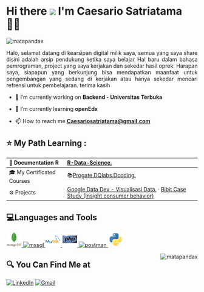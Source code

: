 # Hi there <img src="https://github.com/TheDudeThatCode/TheDudeThatCode/blob/master/Assets/Hi.gif" width="30px"> I'm Caesario Satriatama 🧑🏻
<p align="left"> <img src="https://komarev.com/ghpvc/?username=matapandax&label=Profile%20views&color=0e75b6&style=flat" alt="matapandax" /> </p>
<p align="justify">
    Halo, selamat datang di kearsipan digital milik saya, semua yang saya share disini adalah arsip pendukung ketika saya belajar Hal baru dalam bahasa pemrograman, project yang saya kerjakan dan sekedar hasil oprek. Harapan saya, siapapun yang berkunjung bisa mendapatkan maanfaat untuk pengembangan yang sedang di kerjakan atau hanya sekedar mencari refrensi untuk pembelajaran. terima kasih   
</p>

- 🔭 I’m currently working on **Backend - Universitas Terbuka**

- 🌱 I’m currently learning **openEdx**

- 📫 How to reach me **Caesariosatriatama@gmail.com**  

 ## ⭐ My Path Learning :

|  📒 Documentation R | [R-Data-Science.](https://github.com/matapandax/R-for-Data-Science)|
|:--------|:--------------------|
| 🎓  My Certificated Courses |📚[Progate.DQlabs.Dcoding.](https://drive.google.com/drive/folders/1gC8e94RZvAKdSvbuVgOXEKwXvXtAUSM7?usp=sharinghttps://drive.google.com/drive/folders/1gC8e94RZvAKdSvbuVgOXEKwXvXtAUSM7?usp=sharing)|
| ⚙ Projects | [Google Data Dev - Visualisasi Data.](https://github.com/matapandax/Googledatastudio-Visualisasi) · [Bibit Case Study (Insight consumer behavior)](https://docs.google.com/presentation/d/1fQfbw1EvorC1dcUH890o5RcCf75MXdL1ZnEJVdecFEI/edit?usp=sharing)  | 

## 💻Languages and Tools 
<p align="left"> <a href="https://www.mongodb.com/" target="_blank"> <img src="https://raw.githubusercontent.com/devicons/devicon/master/icons/mongodb/mongodb-original-wordmark.svg" alt="mongodb" width="40" height="40"/> </a> <a href="https://www.microsoft.com/en-us/sql-server" target="_blank"> <img src="https://www.svgrepo.com/show/303229/microsoft-sql-server-logo.svg" alt="mssql" width="40" height="40"/> </a> <a href="https://www.mysql.com/" target="_blank"> <img src="https://raw.githubusercontent.com/devicons/devicon/master/icons/mysql/mysql-original-wordmark.svg" alt="mysql" width="40" height="40"/> </a> <a href="https://www.php.net" target="_blank"> <img src="https://raw.githubusercontent.com/devicons/devicon/master/icons/php/php-original.svg" alt="php" width="40" height="40"/> </a> <a href="https://postman.com" target="_blank"> <img src="https://www.vectorlogo.zone/logos/getpostman/getpostman-icon.svg" alt="postman" width="40" height="40"/> </a> <a href="https://www.python.org" target="_blank"> <img src="https://raw.githubusercontent.com/devicons/devicon/master/icons/python/python-original.svg" alt="python" width="40" height="40"/> </a> </p>

<p><img align="right" src="https://github-readme-stats.vercel.app/api/top-langs?username=matapandax&show_icons=true&locale=en&layout=compact" alt="matapandax" /></p>


## 🔍 You Can Find Me at

<p>
  <a href="https://www.linkedin.com/in/caesario-satriatama-92526688/" target="_blank"><img alt="LinkedIn" src="https://img.shields.io/badge/linkedin-%230077B5.svg?&style=for-the-badge&logo=linkedin&logoColor=white" /></a>  
  <a href="mailto:caesariosatriatama@gmail.com" target="_blank"><img alt="Gmail" src="https://img.shields.io/badge/gmail-D14836?&style=for-the-badge&logo=gmail&logoColor=white"/></a>    
 

<!---
matapandax/matapandax is a ✨ special ✨ repository because its `README.md` (this file) appears on your GitHub profile.
You can click the Preview link to take a look at your changes.
--->
